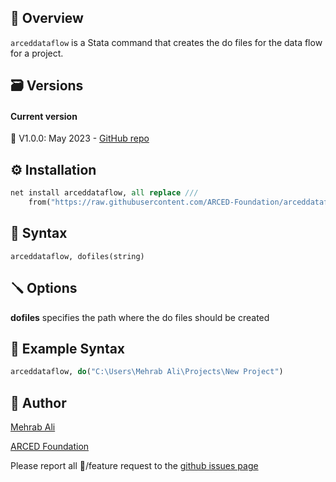## :nazar_amulet: Overview

``arceddataflow`` is a Stata command that creates the do files for the data flow for a project.



## :card_file_box: Versions
#### Current version
:memo: V1.0.0: May 2023 - [GitHub repo](https://github.com/ARCED-Foundation/arceddataflow/)



## :gear: Installation
```stata
net install arceddataflow, all replace ///
	from("https://raw.githubusercontent.com/ARCED-Foundation/arceddataflow/master")
```

## :wrench: Syntax
``arceddataflow, dofiles(string)``


## :screwdriver: Options

<b>dofiles</b> specifies the path where the do files should be created

## :paperclip: Example Syntax
```stata
arceddataflow, do("C:\Users\Mehrab Ali\Projects\New Project")
```

## :mage: Author
<a href="https://arced.foundation/mehrab-ali" target="_blank">Mehrab Ali</a>

<a href="https://arced.foundation" target="_blank">ARCED Foundation</a>

Please report all :lady_beetle:/feature request to the <a href="https://github.com/ARCED-Foundation/arceddataflow/issues" target="_blank"> github issues page</a>

